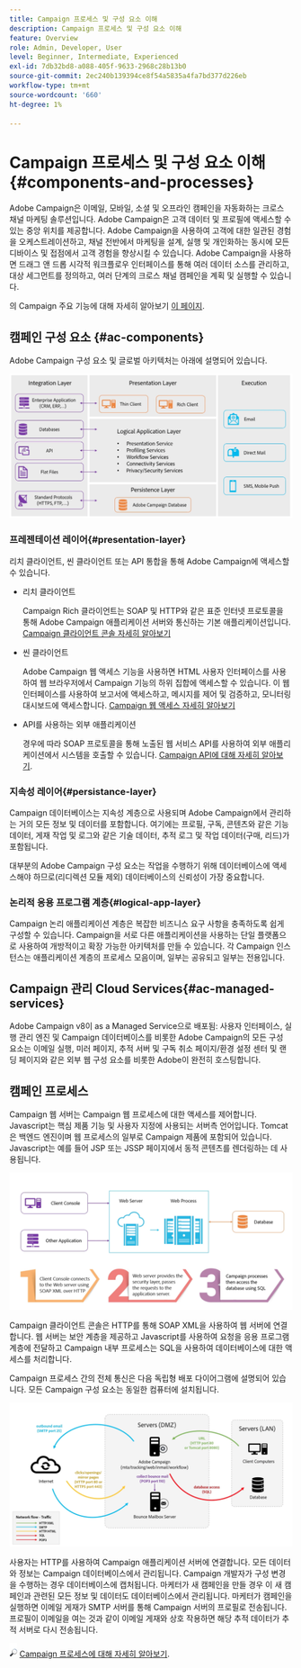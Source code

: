 ```yaml
---
title: Campaign 프로세스 및 구성 요소 이해
description: Campaign 프로세스 및 구성 요소 이해
feature: Overview
role: Admin, Developer, User
level: Beginner, Intermediate, Experienced
exl-id: 7db32bd8-a088-405f-9633-2968c28b13b0
source-git-commit: 2ec240b139394ce8f54a5835a4fa7bd377d226eb
workflow-type: tm+mt
source-wordcount: '660'
ht-degree: 1%

---
```


# Campaign 프로세스 및 구성 요소 이해 {#components-and-processes}

Adobe Campaign은 이메일, 모바일, 소셜 및 오프라인 캠페인을 자동화하는 크로스 채널 마케팅 솔루션입니다. Adobe Campaign은 고객 데이터 및 프로필에 액세스할 수 있는 중앙 위치를 제공합니다. Adobe Campaign을 사용하여 고객에 대한 일관된 경험을 오케스트레이션하고, 채널 전반에서 마케팅을 설계, 실행 및 개인화하는 동시에 모든 디바이스 및 접점에서 고객 경험을 향상시킬 수 있습니다. Adobe Campaign을 사용하면 드래그 앤 드롭 시각적 워크플로우 인터페이스를 통해 여러 데이터 소스를 관리하고, 대상 세그먼트를 정의하고, 여러 단계의 크로스 채널 캠페인을 계획 및 실행할 수 있습니다.

의 Campaign 주요 기능에 대해 자세히 알아보기 [이 페이지](../start/get-started.md).

## 캠페인 구성 요소 {#ac-components}

Adobe Campaign 구성 요소 및 글로벌 아키텍처는 아래에 설명되어 있습니다.

![](assets/ac-components.png)

### 프레젠테이션 레이어{#presentation-layer}

리치 클라이언트, 씬 클라이언트 또는 API 통합을 통해 Adobe Campaign에 액세스할 수 있습니다.

* 리치 클라이언트

   Campaign Rich 클라이언트는 SOAP 및 HTTP와 같은 표준 인터넷 프로토콜을 통해 Adobe Campaign 애플리케이션 서버와 통신하는 기본 애플리케이션입니다. [ Campaign 클라이언트 콘솔 자세히 알아보기](../start/connect.md)

* 씬 클라이언트

   Adobe Campaign 웹 액세스 기능을 사용하면 HTML 사용자 인터페이스를 사용하여 웹 브라우저에서 Campaign 기능의 하위 집합에 액세스할 수 있습니다. 이 웹 인터페이스를 사용하여 보고서에 액세스하고, 메시지를 제어 및 검증하고, 모니터링 대시보드에 액세스합니다.  [ Campaign 웹 액세스 자세히 알아보기](../start/connect.md)

* API를 사용하는 외부 애플리케이션

   경우에 따라 SOAP 프로토콜을 통해 노출된 웹 서비스 API를 사용하여 외부 애플리케이션에서 시스템을 호출할 수 있습니다. [Campaign API에 대해 자세히 알아보기](../dev/api.md).

### 지속성 레이어{#persistance-layer}

Campaign 데이터베이스는 지속성 계층으로 사용되며 Adobe Campaign에서 관리하는 거의 모든 정보 및 데이터를 포함합니다. 여기에는 프로필, 구독, 콘텐츠와 같은 기능 데이터, 게재 작업 및 로그와 같은 기술 데이터, 추적 로그 및 작업 데이터(구매, 리드)가 포함됩니다.

대부분의 Adobe Campaign 구성 요소는 작업을 수행하기 위해 데이터베이스에 액세스해야 하므로(리디렉션 모듈 제외) 데이터베이스의 신뢰성이 가장 중요합니다.

### 논리적 응용 프로그램 계층{#logical-app-layer}

Campaign 논리 애플리케이션 계층은 복잡한 비즈니스 요구 사항을 충족하도록 쉽게 구성할 수 있습니다. Campaign을 서로 다른 애플리케이션을 사용하는 단일 플랫폼으로 사용하여 개방적이고 확장 가능한 아키텍처를 만들 수 있습니다. 각 Campaign 인스턴스는 애플리케이션 계층의 프로세스 모음이며, 일부는 공유되고 일부는 전용입니다.

## Campaign 관리 Cloud Services{#ac-managed-services}

Adobe Campaign v8이 as a Managed Service으로 배포됨: 사용자 인터페이스, 실행 관리 엔진 및 Campaign 데이터베이스를 비롯한 Adobe Campaign의 모든 구성 요소는 이메일 실행, 미러 페이지, 추적 서버 및 구독 취소 페이지/환경 설정 센터 및 랜딩 페이지와 같은 외부 웹 구성 요소를 비롯한 Adobe이 완전히 호스팅합니다.

## 캠페인 프로세스

Campaign 웹 서버는 Campaign 웹 프로세스에 대한 액세스를 제어합니다. Javascript는 핵심 제품 기능 및 사용자 지정에 사용되는 서버측 언어입니다. Tomcat은 백엔드 엔진이며 웹 프로세스의 일부로 Campaign 제품에 포함되어 있습니다. Javascript는 예를 들어 JSP 또는 JSSP 페이지에서 동적 콘텐츠를 렌더링하는 데 사용됩니다.

![](assets/ac-processes.png)

Campaign 클라이언트 콘솔은 HTTP를 통해 SOAP XML을 사용하여 웹 서버에 연결합니다. 웹 서버는 보안 계층을 제공하고 Javascript를 사용하여 요청을 응용 프로그램 계층에 전달하고 Campaign 내부 프로세스는 SQL을 사용하여 데이터베이스에 대한 액세스를 처리합니다.

Campaign 프로세스 간의 전체 통신은 다음 독립형 배포 다이어그램에 설명되어 있습니다. 모든 Campaign 구성 요소는 동일한 컴퓨터에 설치됩니다.

![](assets/ac-standalone.png)

사용자는 HTTP를 사용하여 Campaign 애플리케이션 서버에 연결합니다. 모든 데이터와 정보는 Campaign 데이터베이스에서 관리됩니다. Campaign 개발자가 구성 변경을 수행하는 경우 데이터베이스에 캡처됩니다. 마케터가 새 캠페인을 만들 경우 이 새 캠페인과 관련된 모든 정보 및 데이터도 데이터베이스에서 관리됩니다. 마케터가 캠페인을 실행하면 이메일 게재가 SMTP 서버를 통해 Campaign 서버의 프로필로 전송됩니다. 프로필이 이메일을 여는 것과 같이 이메일 게재와 상호 작용하면 해당 추적 데이터가 추적 서버로 다시 전송됩니다.

![](../assets/do-not-localize/glass.png) [Campaign 프로세스에 대해 자세히 알아보기](../architecture/general-architecture.md#dev-env).
